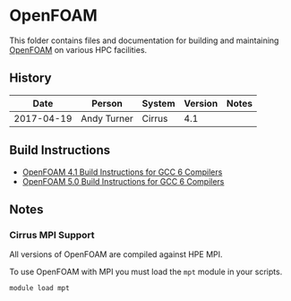 OpenFOAM
========

This folder contains files and documentation for building and maintaining
[OpenFOAM](http://www.openfoam.org) on various HPC facilities.

History
-------

Date | Person | System | Version | Notes
---- | -------|--------|---------|------
2017-04-19 | Andy Turner | Cirrus | 4.1 | 

Build Instructions
------------------

* [OpenFOAM 4.1 Build Instructions for GCC 6 Compilers](build_openfoam_4.1_gcc6.md)
* [OpenFOAM 5.0 Build Instructions for GCC 6 Compilers](build_openfoam_5.0_gcc6.md)

Notes
-----

### Cirrus MPI Support

All versions of OpenFOAM are compiled against HPE MPI.

To use OpenFOAM with MPI you must load the `mpt` module in your scripts.

```bash
module load mpt
```

